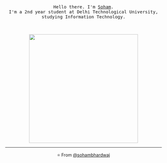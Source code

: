 <p align="center">
  <br>
  <br>
  <br>
  <samp>Hello there. I'm <a href="https://www.linkedin.com/in/soham-bhardwaj/">Soham</a>.<br> I'm a 2nd year student at Delhi Technological University, studying Information Technology.
  <br>
  <br>
  <br>
  <br>
  <img src="https://media.giphy.com/media/ciGXBxyAWPps0hzIs7/giphy.gif" width="350" />
</p>

------------
<p align="center">⭐️ From <a href="https://github.com/sohambhardwaj">@sohambhardwaj</a></p>
